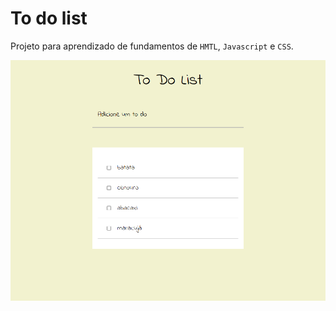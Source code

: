 # To do list

Projeto para aprendizado de fundamentos de `HMTL`, `Javascript` e `CSS`.

![todolist](/image.png)

